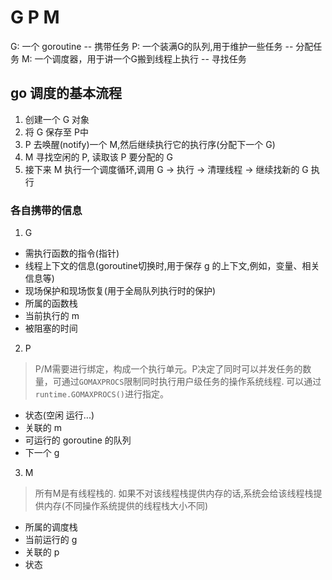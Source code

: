 # G P M

G: 一个 goroutine                     -- 携带任务
P: 一个装满G的队列,用于维护一些任务      -- 分配任务
M: 一个调度器，用于讲一个G搬到线程上执行  -- 寻找任务

## go 调度的基本流程

1. 创建一个 G 对象
2. 将 G 保存至 P中
3. P 去唤醒(notify)一个 M,然后继续执行它的执行序(分配下一个 G)
4. M 寻找空闲的 P, 读取该 P 要分配的 G
5. 接下来 M 执行一个调度循环,调用 G → 执行 → 清理线程 → 继续找新的 G 执行


### 各自携带的信息

1. G
  - 需执行函数的指令(指针)
  - 线程上下文的信息(goroutine切换时,用于保存 g 的上下文,例如，变量、相关信息等)
  - 现场保护和现场恢复(用于全局队列执行时的保护)
  - 所属的函数栈
  - 当前执行的 m
  - 被阻塞的时间
2. P
> P/M需要进行绑定，构成一个执行单元。P决定了同时可以并发任务的数量，可通过`GOMAXPROCS`限制同时执行用户级任务的操作系统线程.
> 可以通过`runtime.GOMAXPROCS()`进行指定。

  - 状态(空闲 运行...)
  - 关联的 m
  - 可运行的 goroutine 的队列
  - 下一个 g

3. M
> 所有M是有线程栈的. 如果不对该线程栈提供内存的话,系统会给该线程栈提供内存(不同操作系统提供的线程栈大小不同)

  - 所属的调度栈
  - 当前运行的 g
  - 关联的 p
  - 状态

